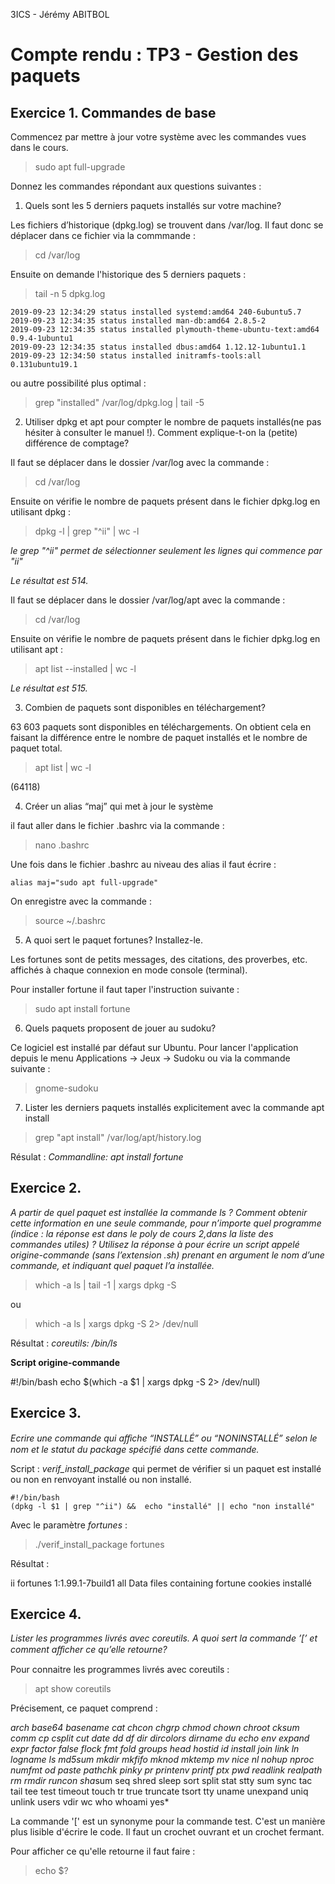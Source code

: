 3ICS - Jérémy ABITBOL 

# Compte rendu : TP3 - Gestion des paquets

## Exercice 1. Commandes de base

Commencez par mettre à jour votre système avec les commandes vues dans le cours. 

>sudo apt full-upgrade

Donnez les commandes répondant aux questions suivantes : 

1. Quels sont les 5 derniers paquets installés sur votre machine? 

Les fichiers d’historique (dpkg.log) se trouvent dans /var/log. Il faut donc se déplacer dans ce fichier via la commmande :
> cd /var/log

Ensuite on demande l'historique des 5 derniers paquets :
>tail -n 5 dpkg.log

```
2019-09-23 12:34:29 status installed systemd:amd64 240-6ubuntu5.7
2019-09-23 12:34:35 status installed man-db:amd64 2.8.5-2
2019-09-23 12:34:35 status installed plymouth-theme-ubuntu-text:amd64 0.9.4-1ubuntu1
2019-09-23 12:34:35 status installed dbus:amd64 1.12.12-1ubuntu1.1
2019-09-23 12:34:50 status installed initramfs-tools:all 0.131ubuntu19.1
```

ou autre possibilité plus optimal :

>grep "installed" /var/log/dpkg.log | tail -5

2. Utiliser dpkg et apt pour compter le nombre de paquets installés(ne pas hésiter à consulter le manuel !). Comment explique-t-on la (petite) différence de comptage? 

Il faut se déplacer dans le dossier /var/log avec la commande :

> cd /var/log

Ensuite on vérifie le nombre de paquets présent dans le fichier dpkg.log en utilisant dpkg :

>dpkg -l | grep "^ii" | wc -l

*le grep "^ii" permet de sélectionner seulement les lignes qui commence par "ii"*

*Le résultat est 514.*

Il faut se déplacer dans le dossier /var/log/apt avec la commande :

> cd /var/log

Ensuite on vérifie le nombre de paquets présent dans le fichier dpkg.log en utilisant apt :

>apt list --installed | wc -l

*Le résultat est 515.*

3. Combien de paquets sont disponibles en téléchargement?

63 603 paquets sont disponibles en téléchargements.
On obtient cela en faisant la différence entre le nombre de paquet installés et le nombre de paquet total.

>apt list | wc -l 

(64118)

4. Créer un alias “maj” qui met à jour le système 

il faut aller dans le fichier .bashrc via la commande :
>nano .bashrc

Une fois dans le fichier .bashrc au niveau des alias il faut écrire :

``` 
alias maj="sudo apt full-upgrade"
```
On enregistre avec la commande :
>source ~/.bashrc

5. A quoi sert le paquet fortunes? Installez-le. 

Les fortunes sont de petits messages, des citations, des proverbes, etc. affichés à chaque connexion en mode console (terminal). 

Pour installer fortune il faut taper l'instruction suivante :
>sudo apt install fortune

6. Quels paquets proposent de jouer au sudoku? 

Ce logiciel est installé par défaut sur Ubuntu. Pour lancer l'application depuis le menu Applications → Jeux → Sudoku ou via la commande suivante :
> gnome-sudoku

7. Lister les derniers paquets installés explicitement avec la commande apt install

>grep "apt install" /var/log/apt/history.log

Résulat : *Commandline: apt install fortune*


## Exercice 2.

*A partir de quel paquet est installée la commande ls ? Comment obtenir cette information en une seule commande, pour n’importe quel programme (indice : la réponse est dans le poly de cours 2,dans la liste des commandes utiles) ? Utilisez la réponse à pour écrire un script appelé origine-commande (sans l’extension .sh) prenant en argument le nom d’une commande, et indiquant quel paquet l’a installée.*

>which -a ls | tail -1 | xargs dpkg -S

ou 

>which -a ls | xargs dpkg -S 2> /dev/null

Résultat : *coreutils: /bin/ls*

**Script origine-commande**

#!/bin/bash
echo $(which -a $1 | xargs dpkg -S 2> /dev/null)

## Exercice 3. 

*Ecrire une commande qui aﬀiche “INSTALLÉ” ou “NONINSTALLÉ” selon le nom et le statut du package spécifié dans cette commande.*

Script : *verif_install_package* qui permet de vérifier si un paquet est installé ou non en renvoyant installé ou non installé.

```
#!/bin/bash
(dpkg -l $1 | grep "^ii") &&  echo "installé" || echo "non installé"
```
Avec le paramètre *fortunes*  :
>./verif_install_package fortunes

Résultat :

ii  fortunes       1:1.99.1-7build1 all          Data files containing fortune cookies
installé

## Exercice 4. 

*Lister les programmes livrés avec coreutils. A quoi sert la commande ’[’ et comment aﬀicher ce qu’elle retourne?*

Pour connaitre les programmes livrés avec coreutils :
>apt show coreutils

Précisement, ce paquet comprend : 

*arch base64 basename cat chcon chgrp
 chmod chown chroot cksum comm cp csplit cut date dd df dir dircolors
 dirname du echo env expand expr factor false flock fmt fold groups head
 hostid id install join link ln logname ls md5sum mkdir mkfifo mknod mktemp
 mv nice nl nohup nproc numfmt od paste pathchk pinky pr printenv printf
 ptx pwd readlink realpath rm rmdir runcon sha*sum seq shred sleep sort
 split stat stty sum sync tac tail tee test timeout touch tr true truncate
 tsort tty uname unexpand uniq unlink users vdir wc who whoami yes*

La commande '[' est un synonyme pour la commande test. C'est un manière plus lisible d'écrire le code. Il faut un crochet ouvrant et un crochet fermant.

Pour afficher ce qu'elle retourne il faut faire :
>echo $?
